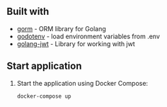 ## Built with

* [gorm](https://gorm.io/docs/index.html) - ORM library for Golang
* [godotenv](https://github.com/joho/godotenv) - load environment variables from .env
* [golang-jwt](https://github.com/golang-jwt/jwt) - Library for working with jwt

## Start application

1. Start the application using Docker Compose:

    ```sh
    docker-compose up
    ```
